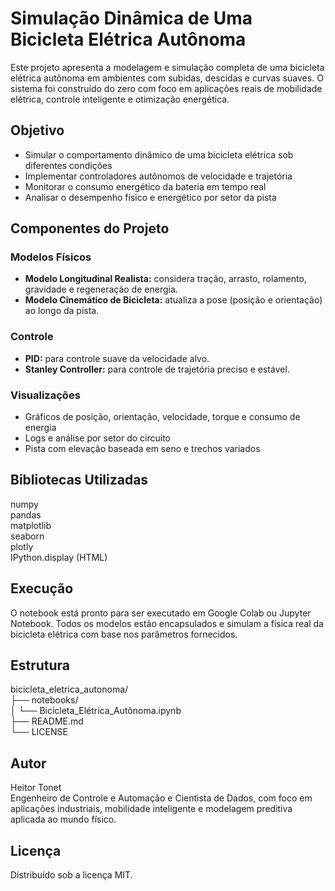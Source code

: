 # Simulação Dinâmica de Uma Bicicleta Elétrica Autônoma

Este projeto apresenta a modelagem e simulação completa de uma bicicleta elétrica autônoma em ambientes com subidas, descidas e curvas suaves. O sistema foi construído do zero com foco em aplicações reais de mobilidade elétrica, controle inteligente e otimização energética.

## Objetivo

- Simular o comportamento dinâmico de uma bicicleta elétrica sob diferentes condições
- Implementar controladores autônomos de velocidade e trajetória
- Monitorar o consumo energético da bateria em tempo real
- Analisar o desempenho físico e energético por setor da pista

## Componentes do Projeto

### Modelos Físicos

- **Modelo Longitudinal Realista:** considera tração, arrasto, rolamento, gravidade e regeneração de energia.
- **Modelo Cinemático de Bicicleta:** atualiza a pose (posição e orientação) ao longo da pista.

### Controle

- **PID:** para controle suave da velocidade alvo.
- **Stanley Controller:** para controle de trajetória preciso e estável.

### Visualizações

- Gráficos de posição, orientação, velocidade, torque e consumo de energia
- Logs e análise por setor do circuito
- Pista com elevação baseada em seno e trechos variados

## Bibliotecas Utilizadas

numpy  
pandas  
matplotlib  
seaborn  
plotly  
IPython.display (HTML)  

## Execução

O notebook está pronto para ser executado em Google Colab ou Jupyter Notebook. Todos os modelos estão encapsulados e simulam a física real da bicicleta elétrica com base nos parâmetros fornecidos.

## Estrutura

bicicleta_eletrica_autonoma/  
├── notebooks/  
│   └── Bicicleta_Elétrica_Autônoma.ipynb  
├── README.md    
└── LICENSE

## Autor

Heitor Tonet  
Engenheiro de Controle e Automação e Cientista de Dados, com foco em aplicações industriais, mobilidade inteligente e modelagem preditiva aplicada ao mundo físico.

## Licença

Distribuído sob a licença MIT.
